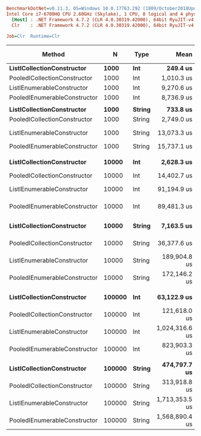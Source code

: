 ``` ini

BenchmarkDotNet=v0.11.3, OS=Windows 10.0.17763.292 (1809/October2018Update/Redstone5)
Intel Core i7-6700HQ CPU 2.60GHz (Skylake), 1 CPU, 8 logical and 4 physical cores
  [Host] : .NET Framework 4.7.2 (CLR 4.0.30319.42000), 64bit RyuJIT-v4.7.3324.0
  Clr    : .NET Framework 4.7.2 (CLR 4.0.30319.42000), 64bit RyuJIT-v4.7.3324.0

Job=Clr  Runtime=Clr  

```
|                       Method |      N |   Type |           Mean |        Error |       StdDev | Ratio | RatioSD | Gen 0/1k Op | Gen 1/1k Op | Gen 2/1k Op | Allocated Memory/Op |
|----------------------------- |------- |------- |---------------:|-------------:|-------------:|------:|--------:|------------:|------------:|------------:|--------------------:|
|   **ListICollectionConstructor** |   **1000** |    **Int** |       **249.4 us** |     **1.986 us** |     **1.858 us** |  **1.00** |    **0.00** |   **1290.0391** |           **-** |           **-** |          **3968.97 KB** |
| PooledICollectionConstructor |   1000 |    Int |     1,010.3 us |     6.222 us |     5.820 us |  4.05 |    0.03 |     11.7188 |           - |           - |            39.06 KB |
|   ListIEnumerableConstructor |   1000 |    Int |     9,270.6 us |    50.859 us |    39.707 us | 37.12 |    0.31 |   2687.5000 |           - |           - |          8274.68 KB |
| PooledIEnumerableConstructor |   1000 |    Int |     8,736.9 us |    42.131 us |    37.348 us | 35.02 |    0.27 |     15.6250 |           - |           - |            78.13 KB |
|                              |        |        |                |              |              |       |         |             |             |             |                     |
|   **ListICollectionConstructor** |   **1000** | **String** |       **733.8 us** |     **3.080 us** |     **2.881 us** |  **1.00** |    **0.00** |   **2556.6406** |           **-** |           **-** |          **7876.88 KB** |
| PooledICollectionConstructor |   1000 | String |     2,749.0 us |    13.341 us |    11.140 us |  3.74 |    0.02 |     11.7188 |           - |           - |            39.06 KB |
|   ListIEnumerableConstructor |   1000 | String |    13,073.3 us |    47.268 us |    44.215 us | 17.82 |    0.09 |   5281.2500 |           - |           - |         16271.19 KB |
| PooledIEnumerableConstructor |   1000 | String |    15,737.1 us |    93.505 us |    87.464 us | 21.45 |    0.16 |           - |           - |           - |               86 KB |
|                              |        |        |                |              |              |       |         |             |             |             |                     |
|   **ListICollectionConstructor** |  **10000** |    **Int** |     **2,628.3 us** |    **11.838 us** |    **11.073 us** |  **1.00** |    **0.00** |  **12656.2500** |           **-** |           **-** |         **39210.66 KB** |
| PooledICollectionConstructor |  10000 |    Int |    14,402.7 us |    37.464 us |    35.044 us |  5.48 |    0.03 |           - |           - |           - |            39.13 KB |
|   ListIEnumerableConstructor |  10000 |    Int |    91,194.9 us |   361.617 us |   320.564 us | 34.69 |    0.20 |  41500.0000 |           - |           - |        128520.83 KB |
| PooledIEnumerableConstructor |  10000 |    Int |    89,481.3 us |   316.164 us |   295.740 us | 34.05 |    0.22 |           - |           - |           - |            78.67 KB |
|                              |        |        |                |              |              |       |         |             |             |             |                     |
|   **ListICollectionConstructor** |  **10000** | **String** |     **7,163.5 us** |    **26.608 us** |    **23.587 us** |  **1.00** |    **0.00** |  **24992.1875** |           **-** |           **-** |         **78371.88 KB** |
| PooledICollectionConstructor |  10000 | String |    36,377.6 us |   176.753 us |   165.334 us |  5.08 |    0.03 |           - |           - |           - |            39.43 KB |
|   ListIEnumerableConstructor |  10000 | String |   189,904.8 us |   800.833 us |   749.100 us | 26.52 |    0.15 |  41333.3333 |  41333.3333 |  41333.3333 |        256378.94 KB |
| PooledIEnumerableConstructor |  10000 | String |   172,146.2 us |   745.476 us |   697.318 us | 24.03 |    0.12 |           - |           - |           - |               88 KB |
|                              |        |        |                |              |              |       |         |             |             |             |                     |
|   **ListICollectionConstructor** | **100000** |    **Int** |    **63,122.9 us** |   **829.322 us** |   **775.748 us** |  **1.00** |    **0.00** |  **23375.0000** |  **23000.0000** |  **23000.0000** |        **390887.31 KB** |
| PooledICollectionConstructor | 100000 |    Int |   121,618.0 us |   412.661 us |   386.004 us |  1.93 |    0.02 |           - |           - |           - |               40 KB |
|   ListIEnumerableConstructor | 100000 |    Int | 1,024,316.6 us | 4,937.854 us | 4,618.872 us | 16.23 |    0.24 | 201000.0000 | 160000.0000 | 158000.0000 |       1027312.68 KB |
| PooledIEnumerableConstructor | 100000 |    Int |   823,903.3 us | 1,300.813 us | 1,015.589 us | 13.03 |    0.16 |           - |           - |           - |               80 KB |
|                              |        |        |                |              |              |       |         |             |             |             |                     |
|   **ListICollectionConstructor** | **100000** | **String** |   **474,797.7 us** | **2,872.029 us** | **2,686.498 us** |  **1.00** |    **0.00** |  **27000.0000** |  **27000.0000** |  **27000.0000** |        **781554.25 KB** |
| PooledICollectionConstructor | 100000 | String |   313,918.8 us |   827.963 us |   733.968 us |  0.66 |    0.00 |           - |           - |           - |               40 KB |
|   ListIEnumerableConstructor | 100000 | String | 1,713,353.5 us | 3,670.309 us | 3,064.874 us |  3.61 |    0.02 | 330000.0000 | 288000.0000 | 285000.0000 |        2053753.8 KB |
| PooledIEnumerableConstructor | 100000 | String | 1,568,890.4 us | 8,023.752 us | 6,700.197 us |  3.31 |    0.02 |           - |           - |           - |               88 KB |
